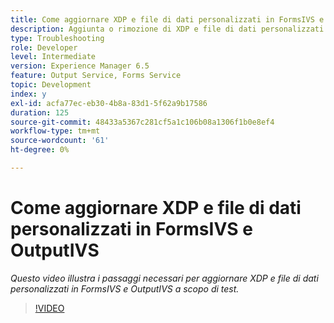 ```yaml
---
title: Come aggiornare XDP e file di dati personalizzati in FormsIVS e OutputIVS a scopo di test
description: Aggiunta o rimozione di XDP e file di dati personalizzati in FormsIVS e OutputIVS
type: Troubleshooting
role: Developer
level: Intermediate
version: Experience Manager 6.5
feature: Output Service, Forms Service
topic: Development
index: y
exl-id: acfa77ec-eb30-4b8a-83d1-5f62a9b17586
duration: 125
source-git-commit: 48433a5367c281cf5a1c106b08a1306f1b0e8ef4
workflow-type: tm+mt
source-wordcount: '61'
ht-degree: 0%

---
```


# Come aggiornare XDP e file di dati personalizzati in FormsIVS e OutputIVS

*Questo video illustra i passaggi necessari per aggiornare XDP e file di dati personalizzati in FormsIVS e OutputIVS a scopo di test.*

>[!VIDEO](https://video.tv.adobe.com/v/335513?quality=12&learn=on)
